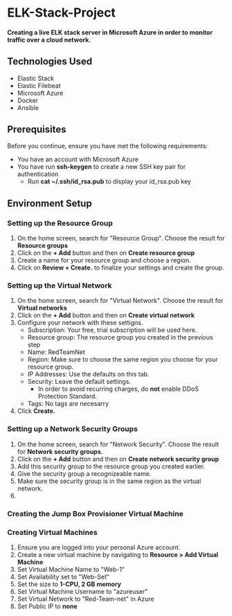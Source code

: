 # ELK-Stack-Project
#### Creating a live ELK stack server in Microsoft Azure in order to monitor traffic over a cloud network.
## Technologies Used
* Elastic Stack
* Elastic Filebeat
* Microsoft Azure
* Docker
* Ansible

## Prerequisites
Before you continue, ensure you have met the following requirements:
* You have an account with Microsoft Azure
* You have run **ssh-keygen** to create a new SSH key pair for authentication
	* Run **cat ~/.ssh/id_rsa.pub** to display your id_rsa.pub key

## Environment Setup
### Setting up the Resource Group
1. On the home screen, search for "Resource Group". Choose the result for **Resource groups** 
2. Click on the **+ Add** button and then on **Create resource group**
3. Create a name for your resource group and choose a region.
4. Click on **Review + Create.** to finalize your settings and create the group. 

### Setting up the Virtual Network
1. On the home screen, search for "Virtual Network". Choose the result for **Virtual networks** 
2. Click on the **+ Add** button and then on **Create virtual network**
3. Configure your network with these settigns.
	* Subscription: Your free, trial subscription will be used here.
	* Resource group: The resource group you created in the previous step
	* Name: RedTeamNet
	* Region: Make sure to choose the same region you choose for your resource group.
	* IP Addresses: Use the defaults on this tab.
	* Security: Leave the default settings.
		* In order to avoid recurring charges, do **not** enable DDoS Protection Standard.
	* Tags: No tags are necesarry
4. Click **Create.**

### Setting up a Network Security Groups
1. On the home screen, search for "Network Security". Choose the result for **Network security groups.**
2. Click on the **+ Add** button and then on **Create network security group**
3. Add this security group to the resource group you created earlier.
4. Give the security group a recognizeable name.
5. Make sure the security group is in the same region as the virtual network. 
6. 

### Creating the Jump Box Provisioner Virtual Machine


### Creating Virtual Machines
1. Ensure you are logged into your personal Azure account.
2. Create a new virtual machine by navigating to **Resource > Add Virtual Machine**
3. Set Virtual Machine Name to "Web-1"
4. Set Availability set to "Web-Set"
5. Set the size to **1-CPU, 2 GB memory**
6. Set Virtual Machine Username to "azureuser"
7. Set Virtual Network to "Red-Team-net" in Azure
8. Set Public IP to **none**

